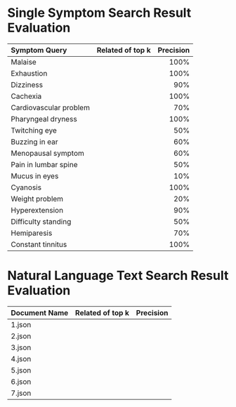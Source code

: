 # Single Symptom Search Result Evaluation

| Symptom Query | Related of top k | Precision |
| :---        |    :----:   |          ---: |
| Malaise | |100% |
| Exhaustion | |100% |
| Dizziness | |90% |
| Cachexia | |100% |
| Cardiovascular problem | |70%|
| Pharyngeal dryness | |100% |
| Twitching eye | |50% |
| Buzzing in ear | |60% |
| Menopausal symptom | |60% |
| Pain in lumbar spine | |50% |
| Mucus in eyes | |10% |
| Cyanosis | |100% |
| Weight problem | |20% |
| Hyperextension | |90% |
| Difficulty standing | |50% |
| Hemiparesis | |70% |
| Constant tinnitus | |100% |

# Natural Language Text Search Result Evaluation

| Document Name | Related of top k | Precision |
| :---        |    :----:   |          ---: |
| 1.json | | |
| 2.json | | |
| 3.json | | |
| 4.json | | |
| 5.json | | |
| 6.json | | |
| 7.json | | |